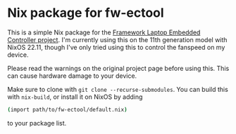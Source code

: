 # Nix package for fw-ectool

This is a simple Nix package for the [Framework Laptop Embedded Controller project](https://github.com/FrameworkComputer/EmbeddedController). I'm currently using this on the 11th generation model with NixOS 22.11, though I've only tried using this to control the fanspeed on my device.

Please read the warnings on the original project page before using this. This can cause hardware damage to your device. 

Make sure to clone with `git clone --recurse-submodules`. You can build this with `nix-build`, or install it on NixOS by adding

```sh
(import path/to/fw-ectool/default.nix)
```

to your package list.
